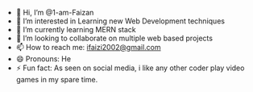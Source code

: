 - 👋 Hi, I’m @1-am-Faizan
- 👀 I’m interested in Learning new Web Development techniques
- 🌱 I’m currently learning MERN stack
- 💞️ I’m looking to collaborate on multiple web based projects
- 📫 How to reach me: ifaizi2002@gmail.com
- 😄 Pronouns: He
- ⚡ Fun fact: As seen on social media, i like any other coder play video games in my spare time.

<!---
1-am-Faizan/1-am-Faizan is a ✨ special ✨ repository because its `README.md` (this file) appears on your GitHub profile.
You can click the Preview link to take a look at your changes.
--->
